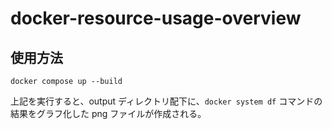 # docker-resource-usage-overview
## 使用方法

```
docker compose up --build
```

上記を実行すると、output ディレクトリ配下に、`docker system df` コマンドの結果をグラフ化した png ファイルが作成される。